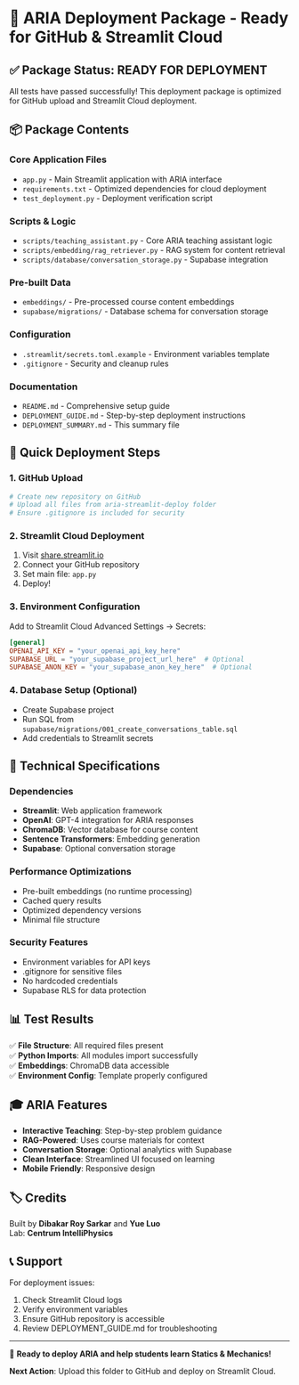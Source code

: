 # 🚀 ARIA Deployment Package - Ready for GitHub & Streamlit Cloud

## ✅ Package Status: READY FOR DEPLOYMENT

All tests have passed successfully! This deployment package is optimized for GitHub upload and Streamlit Cloud deployment.

## 📦 Package Contents

### Core Application Files
- `app.py` - Main Streamlit application with ARIA interface
- `requirements.txt` - Optimized dependencies for cloud deployment
- `test_deployment.py` - Deployment verification script

### Scripts & Logic
- `scripts/teaching_assistant.py` - Core ARIA teaching assistant logic
- `scripts/embedding/rag_retriever.py` - RAG system for content retrieval
- `scripts/database/conversation_storage.py` - Supabase integration

### Pre-built Data
- `embeddings/` - Pre-processed course content embeddings
- `supabase/migrations/` - Database schema for conversation storage

### Configuration
- `.streamlit/secrets.toml.example` - Environment variables template
- `.gitignore` - Security and cleanup rules

### Documentation
- `README.md` - Comprehensive setup guide
- `DEPLOYMENT_GUIDE.md` - Step-by-step deployment instructions
- `DEPLOYMENT_SUMMARY.md` - This summary file

## 🎯 Quick Deployment Steps

### 1. GitHub Upload
```bash
# Create new repository on GitHub
# Upload all files from aria-streamlit-deploy folder
# Ensure .gitignore is included for security
```

### 2. Streamlit Cloud Deployment
1. Visit [share.streamlit.io](https://share.streamlit.io)
2. Connect your GitHub repository
3. Set main file: `app.py`
4. Deploy!

### 3. Environment Configuration
Add to Streamlit Cloud Advanced Settings → Secrets:
```toml
[general]
OPENAI_API_KEY = "your_openai_api_key_here"
SUPABASE_URL = "your_supabase_project_url_here"  # Optional
SUPABASE_ANON_KEY = "your_supabase_anon_key_here"  # Optional
```

### 4. Database Setup (Optional)
- Create Supabase project
- Run SQL from `supabase/migrations/001_create_conversations_table.sql`
- Add credentials to Streamlit secrets

## 🔧 Technical Specifications

### Dependencies
- **Streamlit**: Web application framework
- **OpenAI**: GPT-4 integration for ARIA responses
- **ChromaDB**: Vector database for course content
- **Sentence Transformers**: Embedding generation
- **Supabase**: Optional conversation storage

### Performance Optimizations
- Pre-built embeddings (no runtime processing)
- Cached query results
- Optimized dependency versions
- Minimal file structure

### Security Features
- Environment variables for API keys
- .gitignore for sensitive files
- No hardcoded credentials
- Supabase RLS for data protection

## 📊 Test Results

✅ **File Structure**: All required files present  
✅ **Python Imports**: All modules import successfully  
✅ **Embeddings**: ChromaDB data accessible  
✅ **Environment Config**: Template properly configured  

## 🎓 ARIA Features

- **Interactive Teaching**: Step-by-step problem guidance
- **RAG-Powered**: Uses course materials for context
- **Conversation Storage**: Optional analytics with Supabase
- **Clean Interface**: Streamlined UI focused on learning
- **Mobile Friendly**: Responsive design

## 🏷️ Credits

Built by **Dibakar Roy Sarkar** and **Yue Luo**  
Lab: **Centrum IntelliPhysics**

## 📞 Support

For deployment issues:
1. Check Streamlit Cloud logs
2. Verify environment variables
3. Ensure GitHub repository is accessible
4. Review DEPLOYMENT_GUIDE.md for troubleshooting

---

🎉 **Ready to deploy ARIA and help students learn Statics & Mechanics!**

**Next Action**: Upload this folder to GitHub and deploy on Streamlit Cloud.
